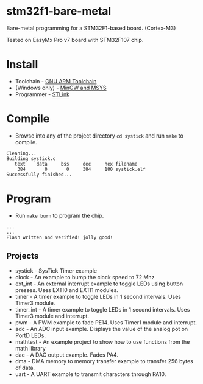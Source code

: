 # stm32f1-bare-metal

Bare-metal programming for a STM32F1-based board. (Cortex-M3)

Tested on EasyMx Pro v7 board with STM32F107 chip.

# Install
* Toolchain - [GNU ARM Toolchain](https://developer.arm.com/open-source/gnu-toolchain/gnu-rm/downloads)
* (Windows only) - [MinGW and MSYS ](http://www.mingw.org/)
* Programmer - [STLink](https://github.com/texane/stlink)

# Compile
* Browse into any of the project directory `cd systick` and run `make` to compile.
```
Cleaning...
Building systick.c
   text	   data	    bss	    dec	    hex	filename
    384	      0	      0	    384	    180	systick.elf
Successfully finished...
```

# Program
* Run `make burn` to program the chip.
```
...
...
Flash written and verified! jolly good!
```

## Projects
* systick - SysTick Timer example
* clock - An example to bump the clock speed to 72 Mhz
* ext_int - An external interrupt example to toggle LEDs using button presses. Uses EXTI0 and EXTI1 modules.
* timer - A timer example to toggle LEDs in 1 second intervals. Uses Timer3 module.
* timer_int - A timer example to toggle LEDs in 1 second intervals. Uses Timer3 module and interrupt.
* pwm - A PWM example to fade PE14. Uses Timer1 module and interrupt.
* adc - An ADC input example. Displays the value of the analog pot on PortD LEDs.
* mathtest - An example project to show how to use functions from the math library
* dac - A DAC output example. Fades PA4.
* dma - DMA memory to memory transfer example to transfer 256 bytes of data.
* uart - A UART example to transmit characters through PA10.
